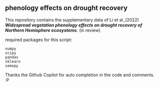 ## phenology effects on drought recovery

This repository contains the supplementary data of Li et al.,(2022)
_**Widespread vegetation phenology effects on drought recovery of Northern Hemisphere ecosystems**_. (in review)

required packages for this script:
```
numpy
scipy
pandas
sklearn
semopy
```

Thanks the Github Copilot for auto completion in the code and comments. :P